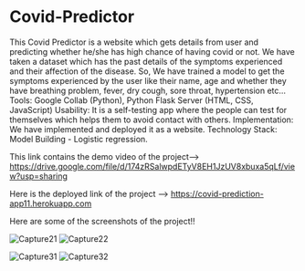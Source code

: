 # Covid-Predictor
This Covid Predictor is a website which gets details from user and predicting whether he/she has high chance of having covid or not.
We have taken a dataset which has the past details of the symptoms experienced and their affection of the disease. So, We have trained a model to get the symptoms experienced by the user like their name, age and whether they have breathing problem, fever, dry cough, sore throat, hypertension etc…
Tools: Google Collab (Python), Python Flask Server (HTML, CSS, JavaScript)
Usability: It is a self-testing app where the people can test for themselves which helps them to 
avoid contact with others.
Implementation: We have implemented and deployed it as a website.
Technology Stack: Model Building - Logistic regression.

This link contains the demo video of the project--> https://drive.google.com/file/d/174zRSalwpdETyV8EH1JzUV8xbuxa5qLf/view?usp=sharing

Here is the deployed link of the project --> https://covid-prediction-app11.herokuapp.com

Here are some of the screenshots of the project!!

![Capture21](https://user-images.githubusercontent.com/57080465/125390096-e4187980-e3bf-11eb-9eda-c91814f556fb.PNG)
![Capture22](https://user-images.githubusercontent.com/57080465/125390100-e7136a00-e3bf-11eb-89f6-a79b16c37a75.PNG)

![Capture31](https://user-images.githubusercontent.com/57080465/125390125-f09cd200-e3bf-11eb-9809-96cc2bbf7682.PNG)
![Capture32](https://user-images.githubusercontent.com/57080465/125390130-f2ff2c00-e3bf-11eb-8151-2a9f8c6b2c5a.PNG)





